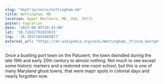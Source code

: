 ```yaml
---
slug: "daytrip/na/us/nottingham-md"
title: Nottingham, MD
location: Upper Marlboro, MD, USA, 20772
poster: Vagrarian
date: '2013-08-05T20:42:00'
lat: '38.71022791653633'
lng: '-76.70371055603027'
external_url: "https://en.wikipedia.org/wiki/Nottingham,_Prince_George%27s_County,_Maryland"
---
```


Once a bustling port town on the Patuxent, the town dwindled during the late 19th and early 20th century to almost nothing. Not much to see except some historic markers and a restored one-room school, but this is one of many Maryland ghost towns, that were major spots in colonial days and nearly forgotten now.
